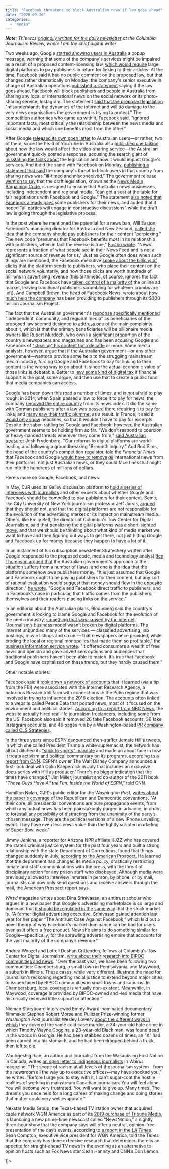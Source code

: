 ```yaml
---
title: "Facebook threatens to block Australian news if law goes ahead"
date: "2020-09-26"
categories: 
  - "media"
---
```


**_Note_**_: This was_ [_originally written for the daily newsletter_](https://www.cjr.org/the_media_today/facebook-threatens-to-block-australian-news-if-law-goes-ahead.php) _at the Columbia Journalism Review, where I am the chief digital writer_

Two weeks ago, Google [started showing users in Australia](https://www.cjr.org/the_media_today/google-plays-hardball-in-australia-over-new-publisher-payment-law.php) a popup message, warning that some of the company's services might be impaired as a result of a proposed content-licensing law, [which would require](https://www.accc.gov.au/focus-areas/digital-platforms/draft-news-media-bargaining-code) large digital platforms to pay publishers in return for linking to their articles. At the time, Facebook said it had [no public comment](https://digiday.com/media/explained-googles-tussle-in-australia-over-paying-for-publishers-in-news/) on the proposed law, but that changed rather dramatically on Monday: the company's senior executive in charge of Australian operations [published a statement](https://about.fb.com/news/2020/08/changes-to-facebooks-services-in-australia/) saying if the law goes ahead, Facebook will block publishers and people in Australia from sharing any local or international news on the social network or its photo-sharing service, Instagram. The statement [said that the proposed legislation](https://about.fb.com/news/2020/08/changes-to-facebooks-services-in-australia/) "misunderstands the dynamics of the internet and will do damage to the very news organisations the government is trying to protect." The competition authorities who came up with it, [Facebook said](https://about.fb.com/news/2020/08/changes-to-facebooks-services-in-australia/), "ignored important facts, most critically the relationship between the news media and social media and which one benefits most from the other."

After Google [released its own open letter](https://about.google/google-in-australia/an-open-letter/?utm_source=google&utm_medium=hpp&utm_campaign=callout-p2) to Australian users—or rather, two of them, since the head of YouTube in Australia also [published one talking about](https://australia.googleblog.com/2020/08/regulation-impact-on-YouTube-Community.html) how the law would affect the video-sharing service—the Australian government quickly posted a response, accusing the search giant of [misstating the facts about](https://www.accc.gov.au/media-release/response-to-google-open-letter) the legislation and how it would impact Google's services. And it did the same with Facebook on Monday, [publishing a statement that said](https://www.accc.gov.au/media-release/statement-on-facebook) the company's threat to block users in that country from sharing news was "ill-timed and misconceived." The government release [went on to say](https://www.accc.gov.au/media-release/statement-on-facebook) that the draft legislation, known as the [News Media Bargaining Code](https://www.accc.gov.au/focus-areas/digital-platforms/draft-news-media-bargaining-code), is designed to ensure that Australian news businesses, including independent and regional media, "can get a seat at the table for fair negotiations with Facebook and Google." The statement [also noted that Facebook already pays](https://www.accc.gov.au/media-release/statement-on-facebook) some publishers for their news, and added that it hoped "all parties will engage in constructive discussions" while the draft law is going through the legislative process.

In the post where he mentioned the potential for a news ban, Will Easton, Facebook's managing director for Australia and New Zealand, [called the idea that the company should](https://about.fb.com/news/2020/08/changes-to-facebooks-services-in-australia/) pay publishers for their content "perplexing." The new code "presumes that Facebook benefits most in its relationship with publishers, when in fact the reverse is true," [Easton wrote](https://about.fb.com/news/2020/08/changes-to-facebooks-services-in-australia/). "News represents a fraction of what people see in their News Feed and is not a significant source of revenue for us." Just as Google often does when such things are mentioned, the Facebook executive [spoke about the billions of clicks](https://about.fb.com/news/2020/08/changes-to-facebooks-services-in-australia/) that the platform sends to publishers, who place their content on the social network voluntarily, and how those clicks are worth hundreds of millions in advertising revenue (this arithmetic, of course, ignores the fact that Google and Facebook have [taken control of a majority of](https://marketingland.com/almost-70-of-digital-ad-spending-going-to-google-facebook-amazon-says-analyst-firm-262565) the online ad market, leaving traditional publishers scrambling for whatever crumbs are left). And Campbell Brown, the head of Facebook News, wrote about [how much help the company](https://www.facebook.com/journalismproject/update-news-australia) has been providing to publishers through its $300 million Journalism Project.

The fact that the Australian government's [response specifically mentioned](https://www.accc.gov.au/media-release/statement-on-facebook) "independent, community, and regional media" as beneficiaries of the proposed law seemed designed to [address one of](https://twitter.com/jeffjarvis/status/1300592211474755587) the main complaints about it, which is that the primary beneficiaries will be billionaire media owners like Rupert Murdoch, who [owns a significant proportion](https://nomajesty.com/how-much-of-the-media-does-rupert-murdoch-own) of the country's newspapers and magazines and has been accusing Google and Facebook of ["stealing" his content for a decade](https://www.latimes.com/archives/la-xpm-2009-dec-02-la-fi-news-google2-2009dec02-story.html) or more. Some media analysts, however, argue that if the Australian government—or any other government—wants to provide some help to the struggling mainstream media industry, forcing Google and Facebook to pay for linking to their content is the wrong way to go about it, since the actual economic value of those links is debatable. Better to [levy some kind of digital tax](https://stratechery.com/2020/media-regulators-and-big-tech-indulgences-and-injunctions-better-approaches/) if financial support is the goal, some argue, and then use that to create a public fund that media companies can access.

Google has been down this road a number of times, and is not afraid to play rough: in 2014, when Spain passed a law to force it to pay for news, the company [removed the entire country](https://www.reuters.com/article/us-google-spain-news/google-to-shut-down-news-site-in-spain-over-copyright-fees-idUSKBN0JP0QM20141211) from its news index. It did the same with German publishers after a law was passed there requiring it to pay for links, and [many saw their traffic plummet](https://www.reuters.com/article/us-google-axel-sprngr/germanys-top-publisher-bows-to-google-in-news-licensing-row-idUSKBN0IP1YT20141105) as a result. In France, it said it [would only show](https://www.ft.com/content/a451ffda-df87-11e9-9743-db5a370481bc) headlines, so that it wouldn't have to pay for excerpts. Despite the saber-rattling by Google and Facebook, however, the Australian government seems to be holding firm so far. “We don’t respond to coercion or heavy-handed threats wherever they come from," [said Australian treasurer](https://www.news.com.au/technology/online/social/facebook-threatens-to-ban-all-news-stories-in-australia-if-it-has-to-pay-for-the-news-it-uses/news-story/0f7ff8ba3fd72bb6efb4e9dbf6324e44) Josh Frydenberg. "Our reforms to digital platforms are world-leading and following a groundbreaking 18-month inquiry.” And Rod Sims, the head of the country's competition regulator, told the _Financial Times_ that Facebook and Google [would have to remove](https://www.ft.com/content/a67551eb-340d-4f92-9c13-ee82b164b16c) _[all](https://www.ft.com/content/a67551eb-340d-4f92-9c13-ee82b164b16c)_ international news from their platforms, not just Australian news, or they could face fines that might run into the hundreds of millions of dollars.

Here's more on Google, Facebook, and news:

In May, CJR used its Galley discussion platform to [hold a series of interviews with journalists](https://www.cjr.org/the_media_today/should-google-and-facebook-be-forced-to-pay-for-content.php) and other experts about whether Google and Facebook should be compelled to pay publishers for their content. Some, like City University of New York journalism professor Jeff Jarvis, [argued that they should not](https://galley.cjr.org/public/conversations/-M7lwbaLbW2qgnDinuIu), and that the digital platforms are not responsible for the evolution of the advertising market or its impact on mainstream media. Others, like Emily Bell, the director of Columbia's Tow Center for Digital Journalism, said that penalizing the digital platforms [was a short-sighted move](https://galley.cjr.org/public/conversations/-M7rS1wjLa8Iv7rG2qus), and that we should be thinking about what kind of media market we want to have and then figuring out ways to get there, not just hitting Google and Facebook up for money because they happen to have a lot of it.

In an instalment of his subscription newsletter Stratechery written after Google responded to the proposed code, media and technology analyst [Ben Thompson argued that](https://stratechery.com/2020/media-regulators-and-big-tech-indulgences-and-injunctions-better-approaches/) the Australian government's approach to the situation suffers from a number of flaws, and one is the idea that the platforms somehow owe publishers money. "It is just assumed that Google and Facebook ought to be paying publishers for their content, but any sort of rational evaluation would suggest that money should flow in the opposite direction," [he wrote](https://stratechery.com/2020/media-regulators-and-big-tech-indulgences-and-injunctions-better-approaches/). "Google and Facebook direct traffic to publishers, and in Facebook’s case in particular, that traffic comes from the publishers themselves and their readers placing links on the service."

In an editorial about the Australian plans, Bloomberg said the country's government is looking to blame Google and Facebook for the evolution of the media industry, [something that was caused by the internet](https://theprint.in/world/why-australia-forcing-facebook-google-to-pay-publishers-for-news-isnt-a-good-idea/482336/). "Journalism’s business model wasn’t broken by digital platforms. The internet unbundled many of the services — classified advertising, job postings, movie listings and so on — that newspapers once provided, while eroding the local or regional monopolies that made them so profitable," [the business information service wrote](https://theprint.in/world/why-australia-forcing-facebook-google-to-pay-publishers-for-news-isnt-a-good-idea/482336/). "It offered consumers a wealth of free news and opinion and gave advertisers options and audiences that traditional publishers haven’t been able to match. It’s true that Facebook and Google have capitalized on these trends, but they hardly caused them."

Other notable stories:

Facebook said it [took down a network of accounts](https://about.fb.com/news/2020/09/august-2020-cib-report/) that it learned (via a tip from the FBI) were associated with the Internet Research Agency, a notorious Russian troll farm with connections to the Putin regime that was involved in trying to influence the 2016 election. The accounts often linked to a website called Peace Data that posted news, most of it focused on the environment and political stories. [According to a report from NBC News](https://www.nbcnews.com/tech/tech-news/russian-internet-trolls-hired-u-s-journalists-push-their-news-n1239000), the website actually hired real-life journalism freelancers, including some from the US. Facebook also said it removed 26 fake Facebook accounts, 36 fake Instagram accounts, and 46 pages run by a Washington-based [PR company called CLS Strategies](https://www.buzzfeednews.com/article/janelytvynenko/facebook-russia-us-removals?scrolla=5eb6d68b7fedc32c19ef33b4).

In the three years since ESPN denounced then-staffer Jemele Hill's tweets, in which she called President Trump a white supremacist, the network has all but ditched its ["stick to sports" mandate](https://money.cnn.com/2017/09/15/media/john-skipper-espn-staff-memo/index.html) and made an about face in how it treats activism and political commentary on its programs, according to [a report from CNN](https://www.cnn.com/2020/09/01/media/politics-in-sports-media/). ESPN's owner The Walt Disney Company announced a first-look deal with Colin Kaepernick in July that includes an exclusive docu-series with Hill as producer."There's no bigger indication that the times have changed," Jim Miller, journalist and co-author of the 2011 book "_Those Guys Have All the Fun: Inside the World of ESPN_," told CNN.

Hamilton Nolan, CJR's public editor for the _Washington Post_, [writes about the paper's coverage](https://www.cjr.org/public_editor/washington-post-rnc-dnc-propaganda.php) of the Republican and Democratic conventions. "At their core, all presidential conventions are pure propaganda events, from which any actual news has been painstakingly purged in advance, in order to forestall any possibility of distracting from the unanimity of the party’s chosen message. They are the political versions of a new iPhone unveiling event. They have even less news value than the tightly scripted marketing of Super Bowl week."

Jimmy Jenkins, a reporter for Arizona NPR affiliate KJZZ who has covered the state’s criminal justice system for the past four years and built a strong relationship with the state Department of Corrections, found that things changed suddenly in July, [according to the American Prospect](https://prospect.org/justice/how-prison-officials-block-access-to-the-media/). He learned that the department had changed its media policy, drastically restricting inmate and staff communications with the press, with the threat of disciplinary action for any prison staff who disobeyed. Although media were previously allowed to interview inmates in person, by phone, or by mail, journalists can now only send questions and receive answers through the mail, the American Prospect report says.

_Wired_ magazine writes about Dina Srinivasan, an antitrust scholar who argues in a new paper that Google's advertising marketplace is so large and dominant that [it should be regulated in the same way](https://www.wired.com/story/google-ad-market-regulated-like-stock-market/) that the stock market is. "A former digital advertising executive, Srinivasan gained attention last year for her paper “The Antitrust Case Against Facebook,” which laid out a novel theory of why Facebook’s market dominance can be bad for users even as it offers a free product. Now she aims to do something similar for Google—specifically, for the sprawling advertising empire that accounts for the vast majority of the company’s revenue."

Andrea Wenzel and Letrell Deshan Crittenden, fellows at Columbia's Tow Center for Digital Journalism, [write about their research into BIPOC communities and news](https://www.cjr.org/analysis/for-bipoc-communities-local-news-crisis-extends-beyond-major-cities.php). "Over the past year, we have been following two communities: Chambersburg, a small town in Pennsylvania, and Maywood, a suburb in Illinois. These cases, while very different, illustrate the need for journalism’s reckoning regarding racial justice to extend beyond major cities to issues faced by BIPOC communities in small towns and suburbs. In Chambersburg, local coverage is virtually non-existent. Meanwhile, in Maywood, coverage is provided by BIPOC-owned and -led media that have historically received little support or attention."

Nieman Storyboard interviewed Emmy Award-nominated documentary filmmaker Stephen Robert Morse and Pulitzer Prize-winning former _Washington Post_ journalist Wesley Lowery [about the different ways in which](https://niemanstoryboard.org/stories/one-murder-two-narrative-forms/) they covered the same cold case murder, a 34-year-old hate crime in which Timothy Wayne Coggins, a 23-year-old Black man, was found dead in the woods in Georgia. He had been stabbed dozens of times, an “X” had been carved into his stomach, and he had been dragged behind a truck, then left to die.

Waubgeshig Rice, an author and journalist from the Wasauksing First Nation in Canada, writes [an open letter to indigenous journalists](https://thewalrus.ca/terra-cognita-letter-to-a-young-indigenous-journalist) in _Walrus_ magazine. "The scope of racism at all levels of the journalism system—from the newsroom all the way up to executive offices—may have shocked you," he writes. "Before I urge you to stay with it, I can’t sugar-coat the hostile realities of working in mainstream Canadian journalism. You will feel alone. You will become very frustrated. You will want to give up. Many times. The dreams you once held for a long career of making change and doing stories that matter could very well evaporate."

Nexstar Media Group, the Texas-based TV station owner that acquired cable network WGN America as part of its [2019 purchase of Tribune Media,](https://www.latimes.com/business/hollywood/la-fi-ct-tribune-media-nexstar-20181202-story.html) is launching a new prime-time newscast called “NewsNation,” a nightly three-hour show that the company says will offer a neutral, opinion-free presentation of the day’s events, according to [a report in the _LA Times_](https://www.latimes.com/entertainment-arts/business/story/2020-08-31/wgn-americas-newsnation-looks-for-viewers-who-want-their-news-served-up-opinion-free). Sean Compton, executive vice president for WGN America, told the _Times_ that the company has done extensive research that determined there is an appetite for straight-ahead TV news in the evening as an alternative to opinion hosts such as Fox News star Sean Hannity and CNN’s Don Lemon.

\]\]>
